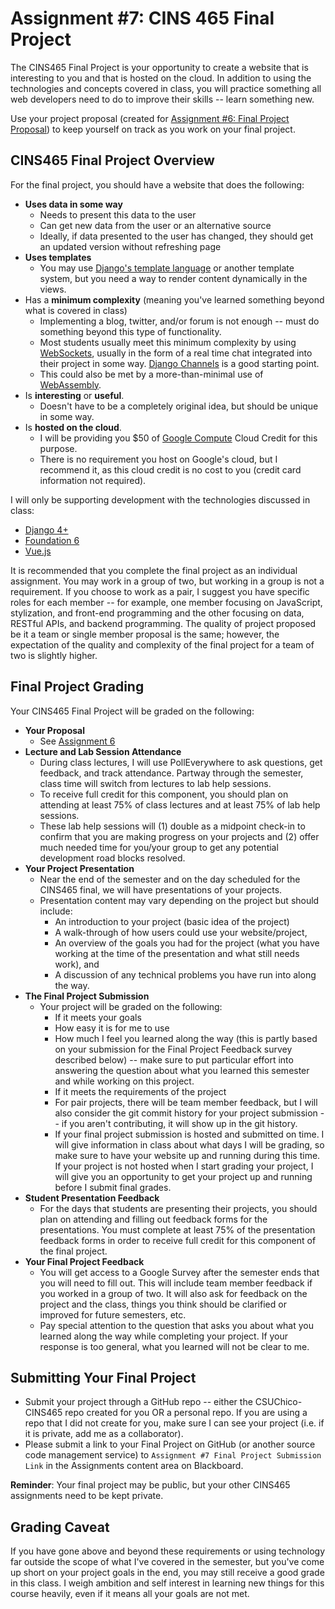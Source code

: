 # Assignment #7: CINS 465 Final Project

The CINS465 Final Project is your opportunity to create a website that is interesting to you and that is hosted on the cloud. In addition to using the technologies and concepts covered in class, you will practice something all web developers need to do to improve their skills -- learn something new.<br>

Use your project proposal (created for [Assignment #6: Final Project Proposal](assignment6.md)) to keep yourself on track as you work on your final project.

## CINS465 Final Project Overview

For the final project, you should have a website that does the following:

* **Uses data in some way**
    * Needs to present this data to the user
    * Can get new data from the user or an alternative source
    * Ideally, if data presented to the user has changed, they should get an updated version without refreshing page
* **Uses templates**
    * You may use [Django's template language](https://docs.djangoproject.com/en/4.0/topics/templates/) or another template system, but you need a way to render content dynamically in the views.
* Has a **minimum complexity** (meaning you've learned something beyond what is covered in class)
    * Implementing a blog, twitter, and/or forum is not enough -- must do something beyond this type of functionality.
    * Most students usually meet this minimum complexity by using [WebSockets](https://developer.mozilla.org/en-US/docs/Web/API/WebSockets_API), usually in the form of a real time chat integrated into their project in some way. [Django Channels](https://channels.readthedocs.io/en/stable/) is a good starting point.
    * This could also be met by a more-than-minimal use of [WebAssembly](https://webassembly.org/).
* Is **interesting** or **useful**.
    * Doesn't have to be a completely original idea, but should be unique in some way.
* Is **hosted on the cloud**.
    * I will be providing you $50 of [Google Compute](https://cloud.google.com/compute) Cloud Credit for this purpose.
    * There is no requirement you host on Google's cloud, but I recommend it, as this cloud credit is no cost to you (credit card information not required).

I will only be supporting development with the technologies discussed in class:

* [Django 4+](https://www.djangoproject.com/)
* [Foundation 6](https://get.foundation/sites/docs/)
* [Vue.js](https://v3.vuejs.org/guide/introduction.html)

It is recommended that you complete the final project as an individual assignment. You may work in a group of two, but working in a group is not a requirement. If you choose to work as a pair, I suggest you have specific roles for each member -- for example, one member focusing on JavaScript, stylization, and front-end programming and the other focusing on data, RESTful APIs, and backend programming. The quality of project proposed be it a team or single member proposal is the same; however, the expectation of the quality and complexity of the final project for a team of two is slightly higher.

## Final Project Grading

Your CINS465 Final Project will be graded on the following:

* **Your Proposal**
    * See [Assignment 6](assignment6.md)
* **Lecture and Lab Session Attendance**
    * During class lectures, I will use PollEverywhere to ask questions, get feedback, and track attendance. Partway through the semester, class time will switch from lectures to lab help sessions.
    * To receive full credit for this component, you should plan on attending at least 75% of class lectures and at least 75% of lab help sessions.
    * These lab help sessions will (1) double as a midpoint check-in to confirm that you are making progress on your projects and (2) offer much needed time for you/your group to get any potential development road blocks resolved.
* **Your Project Presentation**
    * Near the end of the semester and on the day scheduled for the CINS465 final, we will have presentations of your projects.
    * Presentation content may vary depending on the project but should include:
        * An introduction to your project (basic idea of the project)
        * A walk-through of how users could use your website/project,
        * An overview of the goals you had for the project (what you have working at the time of the presentation and what still needs work), and
        * A discussion of any technical problems you have run into along the way.
* **The Final Project Submission**
    * Your project will be graded on the following:
        * If it meets your goals
        * How easy it is for me to use
        * How much I feel you learned along the way (this is partly based on your submission for the Final Project Feedback survey described below) -- make sure to put particular effort into answering the question about what you learned this semester and while working on this project.
        * If it meets the requirements of the project
        * For pair projects, there will be team member feedback, but I will also consider the git commit history for your project submission -- if you aren't contributing, it will show up in the git history.
        * If your final project submission is hosted and submitted on time. I will give information in class about what days I will be grading, so make sure to have your website up and running during this time. If your project is not hosted when I start grading your project, I will give you an opportunity to get your project up and running before I submit final grades.
* **Student Presentation Feedback**
    * For the days that students are presenting their projects, you should plan on attending and filling out feedback forms for the presentations. You must complete at least 75% of the presentation feedback forms in order to receive full credit for this component of the final project.
* **Your Final Project Feedback**
    * You will get access to a Google Survey after the semester ends that you will need to fill out. This will include team member feedback if you worked in a group of two. It will also ask for feedback on the project and the class, things you think should be clarified or improved for future semesters, etc.
    * Pay special attention to the question that asks you about what you learned along the way while completing your project. If your response is too general, what you learned will not be clear to me.

## Submitting Your Final Project

* Submit your project through a GitHub repo -- either the CSUChico-CINS465 repo created for you OR a personal repo. If you are using a repo that I did not create for you, make sure I can see your project (i.e. if it is private, add me as a collaborator).
* Please submit a link to your Final Project on GitHub (or another source code management service) to `Assignment #7 Final Project Submission Link` in the Assignments content area on Blackboard.

**Reminder**: Your final project may be public, but your other CINS465 assignments need to be kept private.

## Grading Caveat

If you have gone above and beyond these requirements or using technology far outside the scope of what I've covered in the semester, but you've come up short on your project goals in the end, you may still receive a good grade in this class. I weigh ambition and self interest in learning new things for this course heavily, even if it means all your goals are not met.

